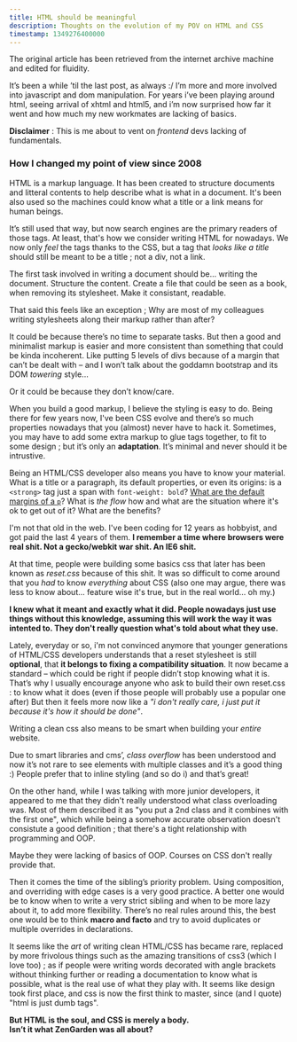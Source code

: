 ```yaml
---
title: HTML should be meaningful
description: Thoughts on the evolution of my POV on HTML and CSS
timestamp: 1349276400000
---
```

<disclaimer>The original article has been retrieved from the internet archive machine and edited for fluidity.</disclaimer>

It’s been a while ’til the last post, as always :/ I’m more and more involved into javascript and dom manipulation. For years i’ve been playing around html, seeing arrival of xhtml and html5, and i’m now surprised how far it went and how much my new workmates are lacking of basics.

<strong class="!">Disclaimer</strong> : This is me about to vent on _frontend_ devs lacking of fundamentals.

### How I changed my point of view since 2008

HTML is a markup language. It has been created to structure documents and litteral contents to help describe what is what in a document. It's been also used so the machines could know what a title or a link means for human beings.

It’s still used that way, but now search engines are the primary readers of those tags. At least, that's how we consider writing HTML for nowadays. We now only _feel_ the tags thanks to the CSS, but a tag that *looks like a title* should still be meant to be a title ; not a div, not a link.

The first task involved in writing a document should be... writing the document. Structure the content. Create a file that could be seen as a book, when removing its stylesheet. Make it consistant, readable.

That said this feels like an exception ; Why are most of my colleagues writing stylesheets along their markup rather than after?

It could be because there’s no time to separate tasks. But then a good and minimalist markup is easier and more consistent than something that could be kinda incoherent. Like putting 5 levels of divs because of a margin that can’t be dealt with – and I won’t talk about the goddamn bootstrap and its DOM _towering_ style...

Or it could be because they don’t know/care.

When you build a good markup, I believe the styling is easy to do. Being there for few years now, I've been CSS evolve and there’s so much properties nowadays that you (almost) never have to hack it. Sometimes, you may have to add some extra markup to glue tags together, to fit to some design ; but it’s only an **adaptation**. It’s minimal and never should it be intrustive.

Being an HTML/CSS developer also means you have to know your material. What is a title or a paragraph, its default properties, or even its origins: is a `<strong>` tag just a span with `font-weight: bold`? [What are the default margins of a `p`](https://stackoverflow.com/a/2787324/335243)? What is _the flow_ how and what are the situation where it's ok to get out of it? What are the benefits?

I'm not that old in the web. I've been coding for 12 years as hobbyist, and got paid the last 4 years of them. **I remember a time where browsers were real shit. Not a gecko/webkit war shit. An IE6 shit.** 

At that time, people were building some basics css that later has been known as _reset.css_ because of this shit. It was so difficult to come around that you _had_ to know _everything_ about CSS (also one may argue, there was less to know about... feature wise it's true, but in the real world... oh my.)

**I knew what it meant and exactly what it did. People nowadays just use things without this knowledge, assuming this will work the way it was intented to. They don't really question what's told about what they use.**

Lately, everyday or so, i'm not convinced anymore that younger generations of HTML/CSS developers understands that a reset stylesheet is still **optional**, that **it belongs to fixing a compatibility situation**. It now became a standard – which could be right if people didn’t stop knowing what it is. That’s why I usually encourage anyone who ask to build their own reset.css : to know what it does (even if those people will probably use a popular one after) But then it feels more now like a _"i don't really care, i just put it because it's how it should be done"_.

Writing a clean css also means to be smart when building your _entire_ website.

Due to smart libraries and cms’, _class overflow_ has been understood and now it’s not rare to see elements with multiple classes and it’s a good thing :) People prefer that to inline styling (and so do i) and that’s great!

On the other hand, while I was talking with more junior developers, it appeared to me that they didn't really understood what class overloading was. Most of them described it as "you put a 2nd class and it combines with the first one", which while being a somehow accurate observation doesn't consistute a good definition ; that there's a tight relationship with programming and OOP.

Maybe they were lacking of basics of OOP. Courses on CSS don't really provide that.

Then it comes the time of the sibling’s priority problem. Using composition, and overriding with edge cases is a very good practice. A better one would be to know when to write a very strict sibling and when to be more lazy about it, to add more flexibility. There’s no real rules around this, the best one would be to think **macro and facto** and try to avoid duplicates or multiple overrides in declarations.

It seems like the _art_ of writing clean HTML/CSS has became rare, replaced by more frivolous things such as the amazing transitions of css3 (which I love too) ; as if people were writing words decorated with angle brackets without thinking further or reading a documentation to know what is possible, what is the real use of what they play with. It seems like design took first place, and css is now the first think to master, since (and I quote) "html is just dumb tags".

**But HTML is the soul, and CSS is merely a body.**  
**Isn’t it what ZenGarden was all about?**  